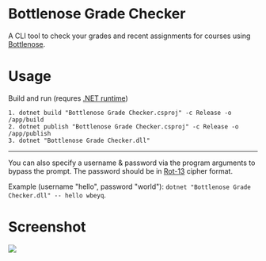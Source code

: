 # Bottlenose Grade Checker
 A CLI tool to check your grades and recent assignments for courses using [Bottlenose](https://github.com/CodeGrade/bottlenose).

# Usage
Build and run (requres [.NET runtime](https://github.com/dotnet/runtime))

    1. dotnet build "Bottlenose Grade Checker.csproj" -c Release -o /app/build
    2. dotnet publish "Bottlenose Grade Checker.csproj" -c Release -o /app/publish
    3. dotnet "Bottlenose Grade Checker.dll"

----

You can also specify a username & password via the program arguments to bypass the prompt. The password should be in [Rot-13](https://rot13.com/) cipher format.

Example (username "hello", password "world"):
`dotnet "Bottlenose Grade Checker.dll" -- hello wbeyq`.

# Screenshot
![](https://i.imgur.com/we5lRjo.png)
